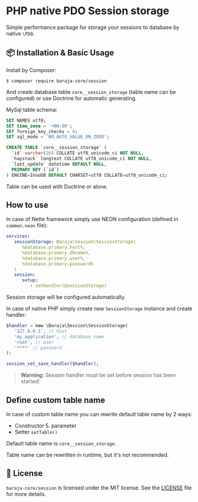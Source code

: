 PHP native PDO Session storage
==============================

Simple performance package for storage your sessions to database by native `\PDO`.

📦 Installation & Basic Usage
-----------------------------

Install by Composer:

```shell
$ composer require baraja-core/session
```

And create database table `core__session_storage` (table name can be configured) or use Doctrine for automatic generating.

MySql table schema:

```sql
SET NAMES utf8;
SET time_zone = '+00:00';
SET foreign_key_checks = 0;
SET sql_mode = 'NO_AUTO_VALUE_ON_ZERO';

CREATE TABLE `core__session_storage` (
  `id` varchar(26) COLLATE utf8_unicode_ci NOT NULL,
  `haystack` longtext COLLATE utf8_unicode_ci NOT NULL,
  `last_update` datetime DEFAULT NULL,
  PRIMARY KEY (`id`)
) ENGINE=InnoDB DEFAULT CHARSET=utf8 COLLATE=utf8_unicode_ci;
```

Table can be used with Doctrine or alone.

How to use
----------

In case of Nette framework simply use NEON configuration (defined in `common.neon` file):

```yaml
services:
   sessionStorage: Baraja\Session\SessionStorage(
      %database.primary.host%,
      %database.primary.dbname%,
      %database.primary.user%,
      %database.primary.password%
   )
   session:
      setup:
         - setHandler(@sessionStorage)
```

Session storage will be configured automatically.

In case of native PHP simply create new `SessionStorage` instance and create handler:

```php
$handler = new \Baraja\Session\SessionStorage(
   '127.0.0.1', // host
   'my_application', // database name
   'root', // user
   '****' // password
);

session_set_save_handler($handler);
```

> **Warning:** Session handler must be set before session has been started!

Define custom table name
------------------------

In case of custom table name you can rewrite default table name by 2 ways:

- Constructor 5. parameter
- Setter `setTable()`

Default table name is `core__session_storage`.

Table name can be rewritten in runtime, but it's not recommended.

📄 License
-----------

`baraja-core/session` is licensed under the MIT license. See the [LICENSE](https://github.com/baraja-core/session/blob/master/LICENSE) file for more details.
